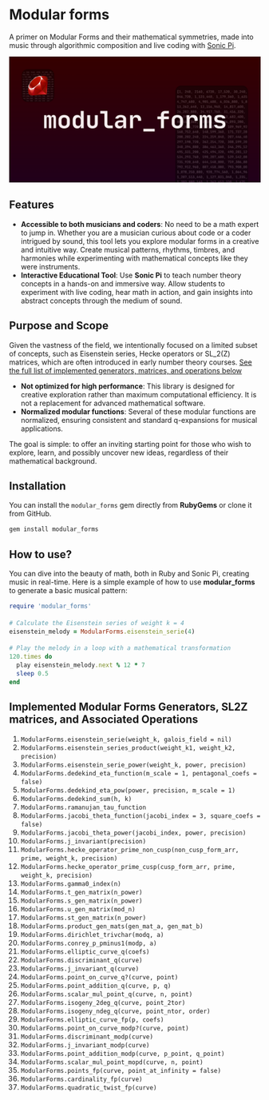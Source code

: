 # Modular forms

A primer on Modular Forms and their mathematical symmetries, made into music through algorithmic composition and live coding with [Sonic Pi](https://sonic-pi.net/).

![Modular Forms - Image](modular_forms.png)

## Features

- **Accessible to both musicians and coders**: No need to be a math expert to jump in. Whether you are a musician curious about code or a coder intrigued by sound, this tool lets you explore modular forms in a creative and intuitive way. Create musical patterns, rhythms, timbres, and harmonies while experimenting with mathematical concepts like they were instruments.
- **Interactive Educational Tool**: Use **Sonic Pi** to teach number theory concepts in a hands-on and immersive way. Allow students to experiment with live coding, hear math in action, and gain insights into abstract concepts through the medium of sound.

## Purpose and Scope

Given the vastness of the field, we intentionally focused on a limited subset of concepts, such as Eisenstein series, Hecke operators or SL_2(Z) matrices, which are often introduced in early number theory courses.
[See the full list of implemented generators, matrices, and operations below](#implemented-modular-forms-generators-sl2z-matrices-and-associated-operations)

- **Not optimized for high performance**: This library is designed for creative exploration rather than maximum computational efficiency. It is not a replacement for advanced mathematical software.
- **Normalized modular functions**: Several of these modular functions are normalized, ensuring consistent and standard q-expansions for musical applications.

The goal is simple: to offer an inviting starting point for those who wish to explore, learn, and possibly uncover new ideas, regardless of their mathematical background.

## Installation

You can install the `modular_forms` gem directly from **RubyGems** or clone it from GitHub.

```bash
gem install modular_forms
```

## How to use?

You can dive into the beauty of math, both in Ruby and Sonic Pi, creating music in real-time. Here is a simple example of how to use **modular_forms** to generate a basic musical pattern:

```rb
require 'modular_forms'

# Calculate the Eisenstein series of weight k = 4
eisenstein_melody = ModularForms.eisenstein_serie(4)

# Play the melody in a loop with a mathematical transformation
120.times do
  play eisenstein_melody.next % 12 * 7
  sleep 0.5
end
```

## Implemented Modular Forms Generators, SL2Z matrices, and Associated Operations

<!-- Normalized -->
1. `ModularForms.eisenstein_serie(weight_k, galois_field = nil)`
2. `ModularForms.eisenstein_series_product(weight_k1, weight_k2, precision)`
3. `ModularForms.eisenstein_serie_power(weight_k, power, precision)`
4. `ModularForms.dedekind_eta_function(m_scale = 1, pentagonal_coefs = false)`
5. `ModularForms.dedekind_eta_pow(power, precision, m_scale = 1)`
6. `ModularForms.dedekind_sum(h, k)`
7. `ModularForms.ramanujan_tau_function`
8. `ModularForms.jacobi_theta_function(jacobi_index = 3, square_coefs = false)`
9. `ModularForms.jacobi_theta_power(jacobi_index, power, precision)`
10. `ModularForms.j_invariant(precision)`
11. `ModularForms.hecke_operator_prime_non_cusp(non_cusp_form_arr, prime, weight_k, precision)`
12. `ModularForms.hecke_operator_prime_cusp(cusp_form_arr, prime, weight_k, precision)`
13. `ModularForms.gamma0_index(n)`
14. `ModularForms.t_gen_matrix(n_power)`
15. `ModularForms.s_gen_matrix(n_power)`
16. `ModularForms.u_gen_matrix(mod_n)`
17. `ModularForms.st_gen_matrix(n_power)`
18. `ModularForms.product_gen_mats(gen_mat_a, gen_mat_b)`
19. `ModularForms.dirichlet_trivchar(modq, a)`
20. `ModularForms.conrey_p_pminus1(modp, a)`
21. `ModularForms.elliptic_curve_q(coefs)`
22. `ModularForms.discriminant_q(curve)`
23. `ModularForms.j_invariant_q(curve)`
24. `ModularForms.point_on_curve_q?(curve, point)`
25. `ModularForms.point_addition_q(curve, p, q)`
26. `ModularForms.scalar_mul_point_q(curve, n, point)`
27. `ModularForms.isogeny_2deg_q(curve, point_2tor)`
28. `ModularForms.isogeny_ndeg_q(curve, point_ntor, order)`
29. `ModularForms.elliptic_curve_fp(p, coefs)`
30. `ModularForms.point_on_curve_modp?(curve, point)`
31. `ModularForms.discriminant_modp(curve)`
32. `ModularForms.j_invariant_modp(curve)`
33. `ModularForms.point_addition_modp(curve, p_point, q_point)`
34. `ModularForms.scalar_mul_point_mopd(curve, n, point)`
35. `ModularForms.points_fp(curve, point_at_infinity = false)`
36. `ModularForms.cardinality_fp(curve)`
37. `ModularForms.quadratic_twist_fp(curve)`
